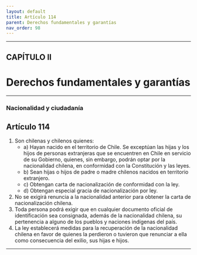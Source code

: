 ```yaml
---
layout: default
title: Artículo 114
parent: Derechos fundamentales y garantías
nav_order: 98
---
```


---

## CAPÍTULO II
# Derechos fundamentales y garantías

---

### Nacionalidad y ciudadanía

## Artículo 114

1. Son chilenas y chilenos quienes:
    - a) Hayan nacido en el territorio de Chile. Se exceptúan las hijas y los hijos de personas extranjeras que se encuentren en Chile en servicio de su Gobierno, quienes, sin embargo, podrán optar por la nacionalidad chilena, en conformidad con la Constitución y las leyes.
    - b) Sean hijas o hijos de padre o madre chilenos nacidos en territorio extranjero.
    - c) Obtengan carta de nacionalización de conformidad con la ley.
    - d) Obtengan especial gracia de nacionalización por ley.
2. No se exigirá renuncia a la nacionalidad anterior para obtener la carta de nacionalización chilena.
3. Toda persona podrá exigir que en cualquier documento oficial de identificación sea consignada, además de la nacionalidad chilena, su pertenencia a alguno de los pueblos y naciones indígenas del país.
4. La ley establecerá medidas para la recuperación de la nacionalidad chilena en favor de quienes la perdieron o tuvieron que renunciar a ella como consecuencia del exilio, sus hijas e hijos.

---
